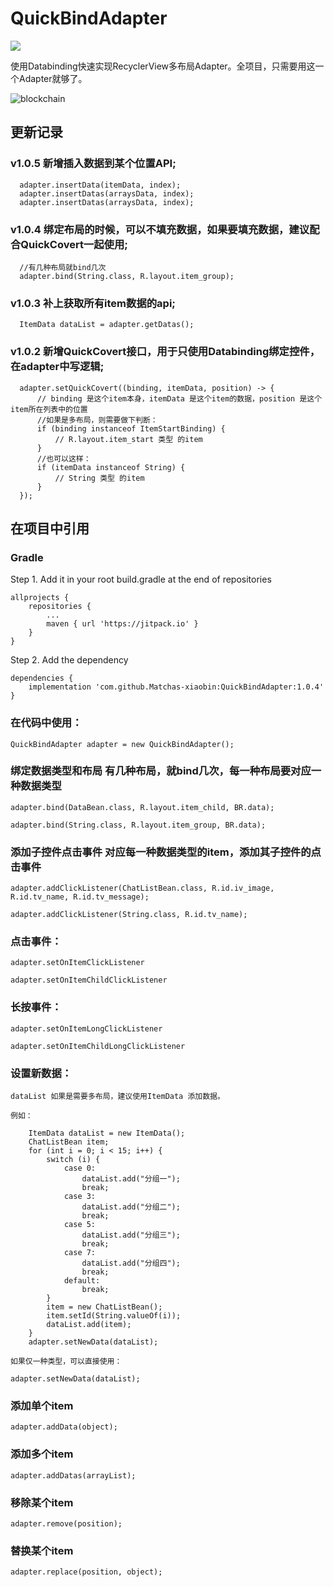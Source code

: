 # QuickBindAdapter

[![](https://jitpack.io/v/Matchas-xiaobin/QuickBindAdapter.svg)](https://jitpack.io/#Matchas-xiaobin/QuickBindAdapter)

使用Databinding快速实现RecyclerView多布局Adapter。全项目，只需要用这一个Adapter就够了。

![blockchain](https://github.com/Matchas-xiaobin/QuickBindAdapter/blob/master/screenshot/Screenshot.gif "截图")

## 更新记录

### v1.0.5 新增插入数据到某个位置API;

      adapter.insertData(itemData, index);
      adapter.insertDatas(arraysData, index);
      adapter.insertDatas(arraysData, index);

### v1.0.4 绑定布局的时候，可以不填充数据，如果要填充数据，建议配合QuickCovert一起使用;

      //有几种布局就bind几次
      adapter.bind(String.class, R.layout.item_group);

### v1.0.3 补上获取所有item数据的api;
      
      ItemData dataList = adapter.getDatas();
      
### v1.0.2 新增QuickCovert接口，用于只使用Databinding绑定控件，在adapter中写逻辑;
      
      adapter.setQuickCovert((binding, itemData, position) -> {
          // binding 是这个item本身，itemData 是这个item的数据，position 是这个item所在列表中的位置
          //如果是多布局，则需要做下判断：
          if (binding instanceof ItemStartBinding) {
              // R.layout.item_start 类型 的item
          }
          //也可以这样：
          if (itemData instanceof String) {
              // String 类型 的item
          }
      });
      

## 在项目中引用


### Gradle
   Step 1. Add it in your root build.gradle at the end of repositories
   
    allprojects {
        repositories {
            ...
            maven { url 'https://jitpack.io' }
        }
    }
    
   Step 2. Add the dependency
   
    dependencies {
        implementation 'com.github.Matchas-xiaobin:QuickBindAdapter:1.0.4'
    }

### 在代码中使用：

    QuickBindAdapter adapter = new QuickBindAdapter();

### 绑定数据类型和布局  有几种布局，就bind几次，每一种布局要对应一种数据类型

    adapter.bind(DataBean.class, R.layout.item_child, BR.data);

    adapter.bind(String.class, R.layout.item_group, BR.data);

### 添加子控件点击事件  对应每一种数据类型的item，添加其子控件的点击事件

    adapter.addClickListener(ChatListBean.class, R.id.iv_image, R.id.tv_name, R.id.tv_message);

    adapter.addClickListener(String.class, R.id.tv_name);


### 点击事件：

    adapter.setOnItemClickListener

    adapter.setOnItemChildClickListener


### 长按事件：

    adapter.setOnItemLongClickListener

    adapter.setOnItemChildLongClickListener


### 设置新数据：

    dataList 如果是需要多布局，建议使用ItemData 添加数据。
    
    例如：
    
        ItemData dataList = new ItemData();
        ChatListBean item;
        for (int i = 0; i < 15; i++) {
            switch (i) {
                case 0:
                    dataList.add("分组一");
                    break;
                case 3:
                    dataList.add("分组二");
                    break;
                case 5:
                    dataList.add("分组三");
                    break;
                case 7:
                    dataList.add("分组四");
                    break;
                default:
                    break;
            }
            item = new ChatListBean();
            item.setId(String.valueOf(i));
            dataList.add(item);
        }
        adapter.setNewData(dataList);
                      
    如果仅一种类型，可以直接使用：
                      
    adapter.setNewData(dataList);
                                                     
### 添加单个item
                                                     
    adapter.addData(object);
                                                     
### 添加多个item
                                                     
    adapter.addDatas(arrayList);
                                                     
### 移除某个item
                                                     
    adapter.remove(position);
    
### 替换某个item

    adapter.replace(position, object);
  
